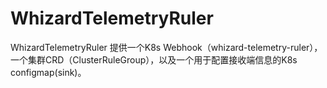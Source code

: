 # WhizardTelemetryRuler

WhizardTelemetryRuler 提供一个K8s Webhook（whizard-telemetry-ruler），一个集群CRD（ClusterRuleGroup），以及一个用于配置接收端信息的K8s configmap(sink)。
